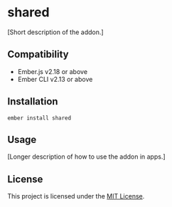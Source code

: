 shared
==============================================================================

[Short description of the addon.]


Compatibility
------------------------------------------------------------------------------

* Ember.js v2.18 or above
* Ember CLI v2.13 or above


Installation
------------------------------------------------------------------------------

```
ember install shared
```


Usage
------------------------------------------------------------------------------

[Longer description of how to use the addon in apps.]


License
------------------------------------------------------------------------------

This project is licensed under the [MIT License](LICENSE.md).
